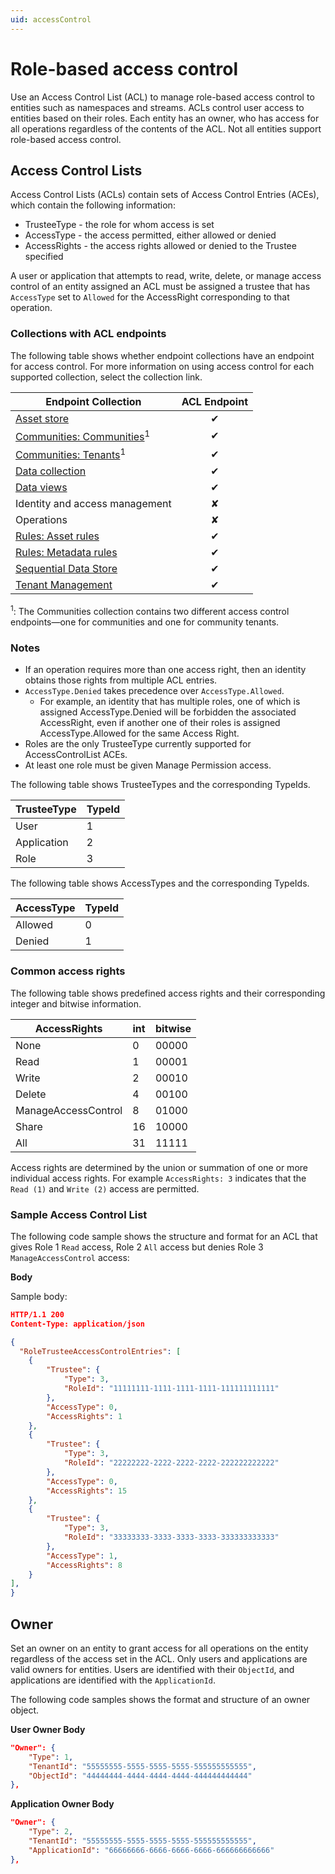 ```yaml
---
uid: accessControl
---
```


# Role-based access control

Use an Access Control List (ACL) to manage role-based access control to entities such as namespaces and streams. ACLs control user access to entities based on their roles. Each entity has an owner, who has access for all operations regardless of the contents of the ACL. Not all entities support role-based access control.  <!--Angela Flores 6/23/21 We should not talk about unreleased functionality or future functionality in the end-user documentation. Original text "Not all entities in the AVEVA Data Hub system support role-based access control at this time, but the list will quickly grow and currently includes Namespaces and several unreleased entities." We should list all the entities that do support an ACL. How does access work for entities that don't support an ACL? -->

## Access Control Lists

Access Control Lists (ACLs) contain sets of Access Control Entries (ACEs), which contain the following information:

- TrusteeType - the role for whom access is set 
- AccessType - the access permitted, either allowed or denied
- AccessRights - the access rights allowed or denied to the Trustee specified 

A user or application that attempts to read, write, delete, or manage access control of an entity assigned an ACL must be assigned a trustee that has `AccessType` set to `Allowed` for the AccessRight corresponding to that operation.

### Collections with ACL endpoints

The following table shows whether endpoint collections have an endpoint for access control. For more information on using access control for each supported collection, select the collection link.

| Endpoint Collection | ACL Endpoint |
|--|:--:|
| [Asset store](xref:assets-access-control-list) | &#10004; |
| [Communities: Communities](xref:community-communities#accesscontrollist)<sup>1</sup> | &#10004; |
| [Communities: Tenants](xref:community-tenants)<sup>1</sup> | &#10004; |
| [Data collection](xref:omf-ingress-access-control) | &#10004; |
| [Data views](xref:DataViewsAccessControlAPI) | &#10004; |
| Identity and access management | ✘ |
| Operations | ✘ |
| [Rules: Asset rules](xref:assets-access-control-list) | &#10004; |
| [Rules: Metadata rules](xref:metadata-access-control-list) | &#10004; |
| [Sequential Data Store](xref:sds-access-control-list) | &#10004; |
| [Tenant Management](xref:tenant-root-access-control) | &#10004; |

<sup>1</sup>: The Communities collection contains two different access control endpoints—one for communities and one for community tenants.

### Notes

- If an operation requires more than one access right, then an identity obtains those rights from multiple ACL entries.
- `AccessType.Denied` takes precedence over `AccessType.Allowed`.
  <!--VTT, 12/14/21: Reworded this bullet per SME request, N. Parakh: For example, an identity that has multiple roles, one of which is assigned AccessType.Denied will be forbidden the associated AccessRight, even if another Role they also have assigned to them is assigned AccessType.Allowed for the same Access Right.-->
  - For example, an identity that has multiple roles, one of which is assigned AccessType.Denied will be forbidden the associated AccessRight, even if another one of their roles is assigned AccessType.Allowed for the same Access Right.
- Roles are the only TrusteeType currently supported for AccessControlList ACEs.
- At least one role must be given Manage Permission access.

The following table shows TrusteeTypes and the corresponding TypeIds.

| TrusteeType           | TypeId |
|-----------------------|--------|
| User                  | 1      |
| Application           | 2      |
| Role                  | 3      |

The following table shows AccessTypes and the corresponding TypeIds.

| AccessType            | TypeId |
|-----------------------|--------|
| Allowed               | 0      |
| Denied                | 1      |

### Common access rights
The following table shows predefined access rights and their corresponding integer and bitwise information.

| AccessRights          | int  | bitwise |
|-----------------------|------|---------|
| None                  | 0    |   00000 |
| Read                  | 1    |   00001 |
| Write                 | 2    |   00010 |
| Delete                | 4    |   00100 |
| ManageAccessControl   | 8    |   01000 |
| Share                 | 16   |   10000 |
| All                   | 31   |   11111 |

Access rights are determined by the union or summation of one or more individual access rights. For example `AccessRights: 3` indicates that the `Read (1)` and `Write (2)` access are permitted.

### Sample Access Control List

The following code sample shows the structure and format for an ACL that gives Role 1 `Read` access, Role 2 `All` access but denies Role 3 `ManageAccessControl` access:

**Body**

Sample  body:

```json
HTTP/1.1 200
Content-Type: application/json

{
  "RoleTrusteeAccessControlEntries": [
    {
    	"Trustee": {
    		"Type": 3,
    		"RoleId": "11111111-1111-1111-1111-111111111111"
    	},
    	"AccessType": 0,
    	"AccessRights": 1
    },
    {
		"Trustee": {
			"Type": 3,
    		"RoleId": "22222222-2222-2222-2222-222222222222"
    	},
    	"AccessType": 0,
    	"AccessRights": 15
    },
    {
		"Trustee": {
    		"Type": 3,
    		"RoleId": "33333333-3333-3333-3333-333333333333"
    	},
    	"AccessType": 1,
    	"AccessRights": 8
	}
],
}
```

## Owner

Set an owner on an entity to grant access for all operations on the entity regardless of the access set in the ACL. Only users and applications are valid owners for entities. Users are identified with their `ObjectId`, and applications are identified with the `ApplicationId`.

The following code samples shows the format and structure of an owner object.

**User Owner Body**

```json
"Owner": {
	"Type": 1,
	"TenantId": "55555555-5555-5555-5555-555555555555",
	"ObjectId": "44444444-4444-4444-4444-444444444444"
},
```

**Application Owner Body**

```json
"Owner": {
	"Type": 2,
	"TenantId": "55555555-5555-5555-5555-555555555555",
	"ApplicationId": "66666666-6666-6666-6666-666666666666"
},
```
